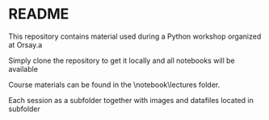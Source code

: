 # README #

This repository contains material used during a Python workshop organized at Orsay.a

Simply clone the repository to get it locally and all notebooks will be available

Course materials can be found in the \notebook\lectures folder.

Each session as a subfolder together with images and datafiles located in subfolder